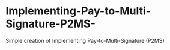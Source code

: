 # Implementing-Pay-to-Multi-Signature-P2MS-
Simple creation of Implementing Pay-to-Multi-Signature (P2MS)

